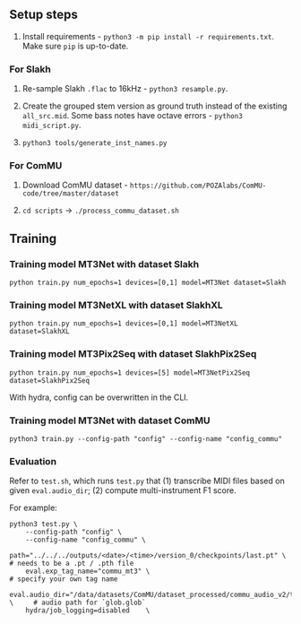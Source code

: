 ## Setup steps

1. Install requirements - `python3 -m pip install -r requirements.txt`. Make sure `pip` is up-to-date.

### For Slakh

1. Re-sample Slakh `.flac` to 16kHz - `python3 resample.py`.

2. Create the grouped stem version as ground truth instead of the existing `all_src.mid`. Some bass notes have octave errors - `python3 midi_script.py`.

3. `python3 tools/generate_inst_names.py`

### For ComMU

1. Download ComMU dataset - `https://github.com/POZAlabs/ComMU-code/tree/master/dataset`

2. `cd scripts` -> `./process_commu_dataset.sh`


## Training

### Training model MT3Net with dataset Slakh
```
python train.py num_epochs=1 devices=[0,1] model=MT3Net dataset=Slakh
```

### Training model MT3NetXL with dataset SlakhXL
```
python train.py num_epochs=1 devices=[0,1] model=MT3NetXL dataset=SlakhXL
```

### Training model MT3Pix2Seq with dataset SlakhPix2Seq
```
python train.py num_epochs=1 devices=[5] model=MT3NetPix2Seq dataset=SlakhPix2Seq
```

With hydra, config can be overwritten in the CLI.

### Training model MT3Net with dataset ComMU
```
python3 train.py --config-path "config" --config-name "config_commu"
```

### Evaluation

Refer to `test.sh`, which runs `test.py` that (1) transcribe MIDI files based on given `eval.audio_dir`; (2) compute multi-instrument F1 score.

For example:
```
python3 test.py \
    --config-path "config" \
    --config-name "config_commu" \
    path="../../../outputs/<date>/<time>/version_0/checkpoints/last.pt" \                   # needs to be a .pt / .pth file
    eval.exp_tag_name="commu_mt3" \                                                         # specify your own tag name
    eval.audio_dir="/data/datasets/ComMU/dataset_processed/commu_audio_v2/test/*.wav" \     # audio path for `glob.glob`
    hydra/job_logging=disabled    \
```
